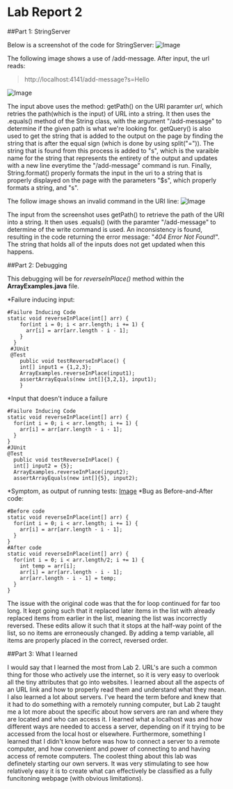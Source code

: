 # Lab Report 2

##Part 1: StringServer

Below is a screenshot of the code for StringServer:
![Image](lab2image1)

The following image shows a use of /add-message. After input, the url reads: 
> http://localhost:4141/add-message?s=Hello

![Image](lab2image2)

The input above uses the method: getPath() on the URI paramter *url*, which retries the path(which is the input) of URL into a string. It then uses the .equals() method of the String class, with the argument "/add-message" to determine if the given path is what we're looking for. getQuery() is also used to get the string that is added to the output on the page by finding the string that is after the equal sign (which is done by using split("=")). The string that is found from this process is added to "s", which is the varaible name for the string that represents the entirety of the output and updates with a new line everytime the "/add-message" command is run. Finally, String.format() properly formats the input in the uri to a string that is properly displayed on the page with the parameters "$s", which properly formats a string, and "s".

The follow image shows an invalid command in the URI line:
![Image](lab2image3)

The input from the screenshot uses getPath() to retrieve the path of the URI into a string. It then uses .equals() (with the paramter "/add-message" to determine of the write command is used. An inconsistency is found, resulting in the code returning the error message: "*404 Error Not Found!*". The string that holds all of the inputs does not get updated when this happens.

##Part 2: Debugging

This debugging will be for *reverseInPlace()* method within the **ArrayExamples.java** file.

*Failure inducing input:
```
#Failure Inducing Code
static void reverseInPlace(int[] arr) {
    for(int i = 0; i < arr.length; i += 1) {
      arr[i] = arr[arr.length - i - 1];
    }
  }
 #JUnit
 @Test 
	public void testReverseInPlace() {
    int[] input1 = {1,2,3};
    ArrayExamples.reverseInPlace(input1);
    assertArrayEquals(new int[]{3,2,1}, input1);
	}
  ```
  *Input that doesn't induce a failure
  ```
  #Failure Inducing Code
static void reverseInPlace(int[] arr) {
    for(int i = 0; i < arr.length; i += 1) {
      arr[i] = arr[arr.length - i - 1];
    }
  }
 #JUnit
 @Test 
	public void testReverseInPlace() {
    int[] input2 = {5};
    ArrayExamples.reverseInPlace(input2);
    assertArrayEquals(new int[]{5}, input2);
   ```
  *Symptom, as output of running tests:
  [Image](lab2image4.png)
  *Bug as Before-and-After code:
  ```
  #Before code
  static void reverseInPlace(int[] arr) {
    for(int i = 0; i < arr.length; i += 1) {
      arr[i] = arr[arr.length - i - 1];
    }
  }
  #After code
  static void reverseInPlace(int[] arr) {
    for(int i = 0; i < arr.length/2; i += 1) {
      int temp = arr[i];
      arr[i] = arr[arr.length - i - 1];
      arr[arr.length - i - 1] = temp;
    }
  }
  ```
  
  The issue with the original code was that the for loop continued for far too long. It kept going such that it replaced later items in the list with already replaced items from earlier in the list, meaning the list was incorrectly reversed. These edits allow it such that it stops at the half-way point of the list, so no items are erroneously changed. By adding a temp variable, all items are properly placed in the correct, reversed order. 
  
  
 ##Part 3: What I learned
 
 I would say that I learned the most from Lab 2. URL's are such a common thing for those who actively use the internet, so it is very easy to overlook all the tiny attributes that go into websites. I learned about all the aspects of an URL link and how to properly read them and understand what they mean. I also learned a lot about servers. I've heard the term before and knew that it had to do something with a remotely running computer, but Lab 2 taught me a lot more about the specific about how servers are ran and where they are located and who can access it. I learned what a localhost was and how different ways are needed to access a server, depending on if it trying to be accessed from the local host or elsewhere. Furthermore, something I learned that I didn't know before was how to connect a server to a remote computer, and how convenient and power of connecting to and having access of remote computers. The coolest thing about this lab was definetely starting our own servers. It was very stimulating to see how relatively easy it is to create what can effectively be classified as a fully funcitoning webpage (with obvious limitations). 




